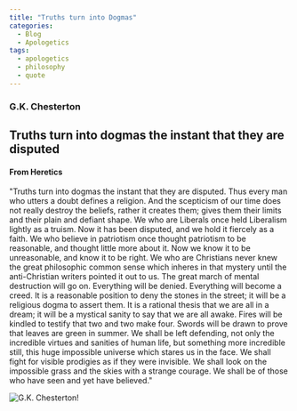 ```yaml
---
title: "Truths turn into Dogmas"
categories:
  - Blog
  - Apologetics
tags:
  - apologetics
  - philosophy
  - quote
---
```


### G.K. Chesterton

## Truths turn into dogmas the instant that they are disputed

#### From Heretics

"Truths turn into dogmas the instant that they are disputed. Thus every man who utters a doubt defines a religion. And the scepticism of our time does not really destroy the beliefs, rather it creates them; gives them their limits and their plain and defiant shape. We who are Liberals once held Liberalism lightly as a truism. Now it has been disputed, and we hold it fiercely as a faith. We who believe in patriotism once thought patriotism to be reasonable, and thought little more about it. Now we know it to be unreasonable, and know it to be right. We who are Christians never knew the great philosophic common sense which inheres in that mystery until the anti-Christian writers pointed it out to us. The great march of mental destruction will go on. Everything will be denied. Everything will become a creed. It is a reasonable position to deny the stones in the street; it will be a religious dogma to assert them. It is a rational thesis that we are all in a dream; it will be a mystical sanity to say that we are all awake. Fires will be kindled to testify that two and two make four. Swords will be drawn to prove that leaves are green in summer. We shall be left defending, not only the incredible virtues and sanities of human life, but something more incredible still, this huge impossible universe which stares us in the face. We shall fight for visible prodigies as if they were invisible. We shall look on the impossible grass and the skies with a strange courage. We shall be of those who have seen and yet have believed." 

![G.K. Chesterton!](https://upload.wikimedia.org/wikipedia/commons/thumb/7/75/Gilbert_Chesterton.jpg/440px-Gilbert_Chesterton.jpg
 "Oscar Wilde")
